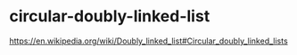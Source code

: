 # circular-doubly-linked-list
https://en.wikipedia.org/wiki/Doubly_linked_list#Circular_doubly_linked_lists
